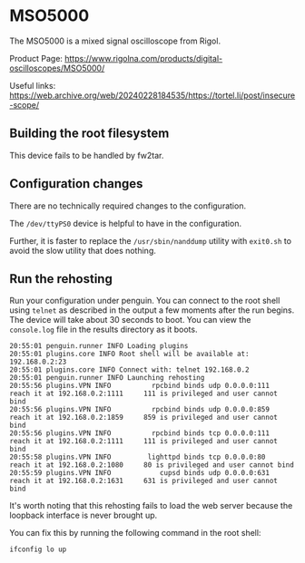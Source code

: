 # MSO5000

The MSO5000 is a mixed signal oscilloscope from Rigol.

Product Page: https://www.rigolna.com/products/digital-oscilloscopes/MSO5000/

Useful links: https://web.archive.org/web/20240228184535/https://tortel.li/post/insecure-scope/

## Building the root filesystem

This device fails to be handled by fw2tar.

## Configuration changes

There are no technically required changes to the configuration.

The `/dev/ttyPS0` device is helpful to have in the configuration.

Further, it is faster to replace the `/usr/sbin/nanddump` utility with `exit0.sh` to avoid the slow utility that does nothing.

## Run the rehosting

Run your configuration under penguin. You can connect to the root shell using `telnet` as described in the output a few moments after the run begins. The device will take about 30 seconds to boot. You can view the `console.log` file in the results directory as it boots.

```
20:55:01 penguin.runner INFO Loading plugins
20:55:01 plugins.core INFO Root shell will be available at: 192.168.0.2:23
20:55:01 plugins.core INFO Connect with: telnet 192.168.0.2
20:55:01 penguin.runner INFO Launching rehosting
20:55:56 plugins.VPN INFO          rpcbind binds udp 0.0.0.0:111      reach it at 192.168.0.2:1111     111 is privileged and user cannot bind
20:55:56 plugins.VPN INFO          rpcbind binds udp 0.0.0.0:859      reach it at 192.168.0.2:1859     859 is privileged and user cannot bind
20:55:56 plugins.VPN INFO          rpcbind binds tcp 0.0.0.0:111      reach it at 192.168.0.2:1111     111 is privileged and user cannot bind
20:55:58 plugins.VPN INFO         lighttpd binds tcp 0.0.0.0:80       reach it at 192.168.0.2:1080     80 is privileged and user cannot bind
20:55:59 plugins.VPN INFO            cupsd binds udp 0.0.0.0:631      reach it at 192.168.0.2:1631     631 is privileged and user cannot bind
```

It's worth noting that this rehosting fails to load the web server because the loopback interface is never brought up.

You can fix this by running the following command in the root shell:

```
ifconfig lo up
```